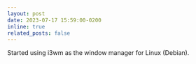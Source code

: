 ```yaml
---
layout: post
date: 2023-07-17 15:59:00-0200
inline: true
related_posts: false
---
```

  
Started using i3wm as the window manager for Linux (Debian).
